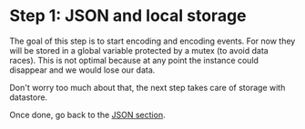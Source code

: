 # Step 1: JSON and local storage

The goal of this step is to start encoding and encoding events.
For now they will be stored in a global variable protected by a mutex (to avoid data races).
This is not optimal because at any point the instance could disappear and we would lose our data.

Don't worry too much about that, the next step takes care of storage with datastore.

Once done, go back to the [JSON section](../../section06/README.md#congratulations).
